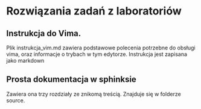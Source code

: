 # Rozwiązania zadań z laboratoriów

## Instrukcja do Vima.
Plik instrukcja_vim.md zawiera podstawowe polecenia potrzebne do obsługi vima, oraz informacje o trybach w tym edytorze.
Instrukcja jest zapisana jako markdown

## Prosta dokumentacja w sphinksie
Zawiera ona trzy rozdziały ze znikomą treścią. Znajduje się w folderze source.
